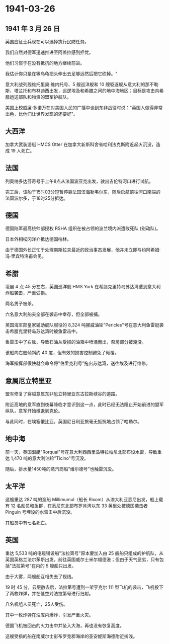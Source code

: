 # 1941-03-26

## 1941 年 3 月 26 日

英国应征士兵现在可以选择执行民防任务。

我们自然对德军迅速推进至阿盖拉感到担忧。

他们习惯于在没有抵抗的地方继续前进。

我估计你只是在等乌龟把头伸出去足够远然后把它砍掉。"

意大利战列舰维托里奥·维内托号、5 艘巡洋舰和 10
艘驱逐舰从意大利的那不勒斯、塔兰托和布林迪西出发，巡逻埃及和希腊之间的地中海地区；目标是攻击向希腊运送部队和物资的盟军护航队。

美国上校威廉·多诺万在对美国人民的广播中谈到东非战役时说："英国人做得非常出色，比他们让世界发现的还要好"。

## 大西洋

加拿大武装游艇 HMCS Otter 在加拿大新斯科舍省哈利法克斯附近起火沉没，造成
19 人死亡。

## 法国

列奥纳多达芬奇号于上午8点从法国波亚克出发，驶出吉伦特河口进行试航。

完工后，该船于15时03分短暂停靠法国滨海勒韦尔东，随后启航前往河口南端的法国波尔多，于18时25分抵达。

## 德国

德国陆军最高统帅部授权 RSHA 组织在被占领的波兰境内派遣敢死队 (别动队)。

日本外相松冈洋介抵达德国柏林。

由于德国外长正忙于处理南斯拉夫最近的政治事态发展，他并未立即与约阿希姆·冯·里宾特洛甫会见。

## 希腊

凌晨 4 点 45 分左右，英国巡洋舰 HMS York
在希腊克里特岛苏达湾遭到意大利炸船袭击，严重受损。

两名男子被杀。

六名意大利船夫全部在袭击中幸存，但全部被捕。

英国海军部皇家辅助舰队服役的 8,324
吨挪威油轮"Pericles"号在意大利鱼雷艇袭击希腊克里特岛苏达湾时被鱼雷击中。

鱼雷击中了右舷，导致石油从受损的油箱中喷涌而出，泵房部分被淹没。

该船向右舷倾斜约 40 度，但有效的损害控制避免了倾覆。

海军指挥部很快就会命令将"伯里克利号"拖出苏达湾，送往埃及进行维修。

## 意属厄立特里亚

盟军修复了穿越意属东非厄立特里亚东古拉斯峡谷的道路。

附近高地的意军直到夜幕降临才意识到这一点，此时已经无法阻止开始前进的盟军纵队，意军开始撤退到克伦。

与此同时，在埃塞俄比亚，英国尼日利亚旅毫无抵抗地占领了哈勒尔。

## 地中海

前一天，英国潜艇"Rorqual"号在意大利西西里岛特拉帕尼北部布设水雷，导致重达
1,470 吨的意大利油轮"Ticino"号沉没。

随后，排水量1450吨的蒸汽商船"维尔德号"也触雷沉没。

## 太平洋

这艘重达 287 吨的渔船 Millimumul（船长
Rixom）从澳大利亚悉尼出发，船上载有 12
名船员和鱼群，在悉尼东北部布罗肯湾以东 33 英里处被德国袭击者 Pinguin
号埋设的水雷击中后沉没。

其船员中有七名死亡。

## 英国

重达 5,533 吨的电缆铺设船"法拉第号"原本要加入由 25
艘船只组成的护航队，从英国英格兰法尔茅斯出发，前往英国威尔士米尔福德港；但由于天气恶劣，只有包括"法拉第号"在内的
5 艘船只出发。

由于大雾，两艘船互相失去了视线。

19 时 45 分，云层散去后，法拉第号遭到一架亨克尔 111
型飞机的袭击，飞机投下了两枚炸弹，并在低空对法拉第号进行扫射。

八名机组人员死亡，25人受伤。

其中一枚炸弹在油库内爆炸，引发严重火灾。

德国飞机被回击的火力击中并坠入大海，再也没有恢复高度。

这艘受损的船在南威尔士彭布罗克郡海岸的圣安妮斯海德附近搁浅。


